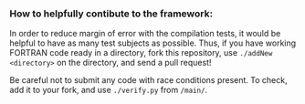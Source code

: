 ### How to helpfully contibute to the framework:
In order to reduce margin of error with the compilation tests, it would be helpful to have as many test subjects as possible. Thus, if you have working FORTRAN code ready in a directory, fork this repository, use `./addNew <directory>` on the directory, and send a pull request! 

Be careful not to submit any code with race conditions present. To check, add it to your fork, and use `./verify.py` from `/main/`.
